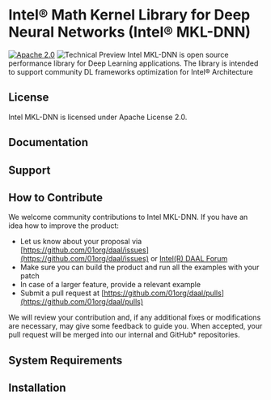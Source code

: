 # Intel® Math Kernel Library for Deep Neural Networks (Intel® MKL-DNN)
[![Apache 2.0](https://img.shields.io/badge/license-Apache_2.0-green.svg)](LICENSE)
![Technical Preview](https://img.shields.io/badge/version-technical_preview-orange.svg)
Intel MKL-DNN is open source performance library for Deep Learning applications. The library is intended to support community DL frameworks optimization for Intel® Architecture

## License
Intel MKL-DNN is licensed under Apache License 2.0.

## Documentation


## Support


## How to Contribute
We welcome community contributions to Intel MKL-DNN. If you have an idea how to improve the product:

* Let us know about your proposal via [https://github.com/01org/daal/issues](https://github.com/01org/daal/issues) or [Intel(R) DAAL Forum](https://software.intel.com/en-us/forums/intel-data-analytics-acceleration-library)
* Make sure you can build the product and run all the examples with your patch
* In case of a larger feature, provide a relevant example
* Submit a pull request at [https://github.com/01org/daal/pulls](https://github.com/01org/daal/pulls)

We will review your contribution and, if any additional fixes or modifications are necessary, may give some feedback to guide you. When accepted, your pull request will be merged into our internal and GitHub* repositories.

## System Requirements


## Installation
